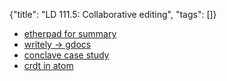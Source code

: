 {"title": "LD 111.5: Collaborative editing", "tags": []}
* [etherpad for summary](https://pad.riseup.net/p/ld110.5)
* [writely -> gdocs](https://www.theverge.com/2013/7/3/4484000/sam-schillace-interview-google-docs-creator-box)
* [conclave case study](https://conclave-team.github.io/conclave-site/)
* [crdt in atom](https://www.infoq.com/presentations/github-crdt/)


